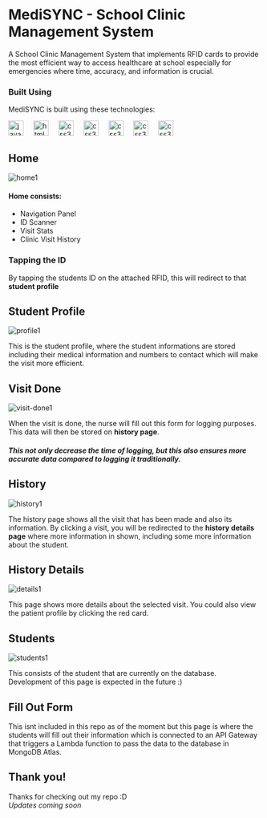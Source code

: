 ﻿# MediSYNC - School Clinic Management System
A School Clinic Management System that implements RFID cards to provide the most efficient way to access healthcare at school especially for emergencies where time, accuracy, and information is crucial.

### Built Using
MediSYNC is built using these technologies:
<div align="left">
  <img src="https://cdn.jsdelivr.net/gh/devicons/devicon/icons/javascript/javascript-original.svg" height="30" alt="javascript logo"  />
  <img width="12" />
  <img src="https://cdn.jsdelivr.net/gh/devicons/devicon/icons/html5/html5-original.svg" height="30" alt="html5 logo"  />
  <img width="12" />
  <img src="https://cdn.jsdelivr.net/gh/devicons/devicon/icons/css3/css3-original.svg" height="30" alt="css3 logo"  />
  <img width="12" />
  <img src="https://img.icons8.com/office80/512/express-js.png" height="30" alt="css3 logo"  />
  <img width="12" />
  <img src="https://user-images.githubusercontent.com/4727/38117898-75c704e4-336c-11e8-82bb-dffd73f55e94.png" height="30" alt="css3 logo"  />
  <img width="12" />
  <img src="https://www.svgrepo.com/show/374118/tailwind.svg" height="30" alt="css3 logo"  />
  <img width="12" />
  <img src="https://img.icons8.com/?size=512&id=74402&format=png" height="30" alt="css3 logo"  />
</div>

## Home
![home1](https://github.com/user-attachments/assets/754844c9-3519-439c-9f51-35050b7094d3)
#### Home consists:
- Navigation Panel
- ID Scanner
- Visit Stats
- Clinic Visit History

### Tapping the ID
By tapping the students ID on the attached RFID, this will redirect to that **student profile**

## Student Profile
![profile1](https://github.com/user-attachments/assets/02eff1c5-03ff-40de-b5b0-d18594093f10)

This is the student profile, where the student informations are stored including their medical information and numbers to contact which will make the visit more efficient.

## Visit Done
![visit-done1](https://github.com/user-attachments/assets/8a28e47c-ba3a-479e-9437-92daba25c515)

When the visit is done, the nurse will fill out this form for logging purposes. This data will then be stored on **history page**.
##### This not only decrease the time of logging, but this also ensures more accurate data compared to logging it traditionally.

## History
![history1](https://github.com/user-attachments/assets/4551c670-66de-4b4e-96b7-d0336d3196a3)

The history page shows all the visit that has been made and also its information. By clicking a visit, you will be redirected to the **history details page** where more information in shown, including some more information about the student.

## History Details
![details1](https://github.com/user-attachments/assets/26c31ef5-4eae-4467-ae94-d0dfcb6aaa27)

This page shows more details about the selected visit. You could also view the patient profile by clicking the red card.

## Students
![students1](https://github.com/user-attachments/assets/9bf9cc8c-033b-407b-b3fc-fc59f2351c57)

This consists of the student that are currently on the database. Development of this page is expected in the future :)

## Fill Out Form
This isnt included in this repo as of the moment but this page is where the students will fill out their information which is connected to an API Gateway that triggers a Lambda function to pass the data to the database in MongoDB Atlas.


## Thank you!
Thanks for checking out my repo :D <br>
*Updates coming soon*


